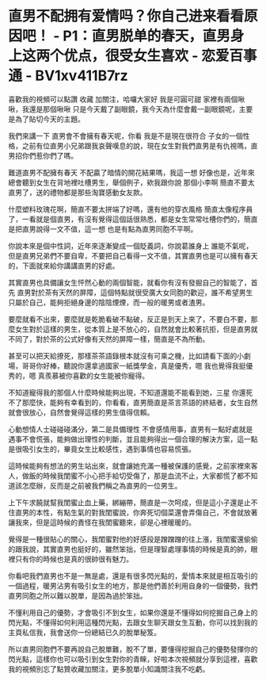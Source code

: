 # 直男不配拥有爱情吗？你自己进来看看原因吧！ - P1：直男脱单的春天，直男身上这两个优点，很受女生喜欢 - 恋爱百事通 - BV1xv411B7rz

喜歡我的視頻可以點讚 收藏 加關注，哈囉大家好 我是可圓可甜 家裡有兩個啾啾，我還是那個啾啾 只是今天戴了副眼鏡，我今天為什麼會戴一副眼鏡呢，主要是為了貼切今天的主題。

我們來講一下 直男會不會擁有春天呢，你看 我是不是現在很符合 子女的一個性格，之前有位直男小兄弟跟我哀聲嘆息的說，現在女生對我們直男是有仇視嗎，直男招你們惹你們了嗎。

難道直男不配擁有春天 不配贏了暗情的開花結果嗎，我這一想 好像也是，近年來總會聽到女生在背地裡吐槽男生，舉個例子，欸我跟你說 那個小李啊 簡直不要太直男了，送的禮物都是那些淘寶感動女友款。

什麼塑料玫瑰花啊，簡直不要太拼端了好嗎，還有他的穿衣風格 簡直太像程序員了，一看就是個直男，有沒有覺得這個話很熟悉，都是女生常常吐槽你們的，簡直是把直男說得一文不值，這一想 也是有點為直男同胞不平啊。

你說本來是個中性詞，近年來逐漸變成一個貶義詞，你說葛誰身上 誰能不氣呢，但是直男兄弟們不要自卑，不要把自己看得一文不值，其實直男也是可以擁有春天的，下面就來給你講講直男的好處。

其實直男也具備讓女生怦然心動的兩個智能，就看你有沒有發掘自己的智能了，首先 直男對於茶有天然的屏障，這個特點就很受廣大女同胞的歡迎，誰不希望男生只屬於自己，能夠拒絕身邊的陰陰煙煙，而一般的暖男或者渣男。

要麼就看不出來，要麼就是乾脆看破不點破，反正是到天上來了，不要白不要，那麼女生對於這樣的男生，從本質上是不放心的，自然就會比較著抗拒，但是直男就不同了，對於茶的公式好像有天然的屏障一樣，簡直是不為所動。

甚至可以把天給撩死，那樣茶茶語錄根本就沒有可乘之機，比如請看下面的小劇場，哥哥你好棒，聽說你還拿過國家一紙獎學金，真是優秀，嗯 我也覺得我挺優秀的，嗯 真羨慕被你喜歡的女生能被你寵得。

不知道寵得我的那個人什麼時候能夠出現，不知道還能不能看到她，三星 你還死不了那麼快，能夠有幸看到的，你看看，直男簡直是茶言茶語的終結者，女生自然就會很放心，自然會覺得這樣的男生值得信賴。

心動想情人士碰碰碰滿分，第二是具備理性 不會感情用事，直男有一點好處就是遇事不會慌張，能夠做出理性的判斷，並且能夠得出一個合理的解決方案，這一點是很吸引女生的，畢竟女生比較感性，遇到事情也容易慌張。

這時候能夠有想法的男生站出來，就會讓她充滿一種被保護的感覺，之前家裡來客人，做飯的時候我閨蜜不小心把手給切受傷了，那是血流不止，大家都慌了都不知道該怎麼辦，反而是之前被我們稱之為直男的一位男生。

上下午求饒就幫我閨蜜止血上藥，綁繃帶，簡直是一次呵成，但是這小子還是止不住直男的本性，有點生氣的對我閨蜜說，你奔死切個菜還會弄傷自己，不會就放著讓我來，但是這時候的責怪在我閨蜜聽來，卻是心裡暖暖的。

覺得是一種很貼心的關心，我閨蜜對他的好感段是蹭蹭蹭的往上漲，我閨蜜還偷偷的跟我說，其實直男也挺好的，雖然笨拙，但是理智處理事情的時候是真的帥，眼裡只有你的時候也是真的很帥很有魅力。

你看吧我們直男也不是一無是處，還是有很多閃光點的，愛情本來就是相互吸引的一個過程，暖男沾男有吸引女生的地方，那是他們善於利用自身的一個優勢，我們直男同胞之所以難以脫單，是因為過於笨拙。

不懂利用自己的優勢，才會吸引不到女生，如果你還是不懂得如何挖掘自己身上的閃光點，不懂得如何利用這種閃光點，去跟女生聊天跟女生互動，你可以找到我的主頁私信我，我會送你一份總結已久的脫單秘笈。

所以直男同胞們不要再說自己脫單難，脫不了單，要懂得挖掘自己的優勢發揮你的閃光點，這樣你也可以吸引到女生對你的青睞，好啦本次視頻就分享到這裡，喜歡我的視頻別忘了點贊收藏加關注，更多脫單小知識關注我不吃虧。

